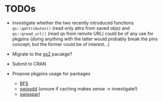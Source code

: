 # TODOs

-   Investigate whether the two recently introduced functions `qs::qattributes()` (read only attrs from saved objs) and `qs::qread_url()` (read qs from remote
    URL) could be of any use for pkgpins (doing anything with the latter would probably break the pins concept; but the former could be of interest...)

-   Migrate to the [qs2](https://github.com/qsbase/qs2) pacakge?

-   Submit to CRAN

-   Propose pkgpins usage for packages

    -   [BFS](https://github.com/lgnbhl/BFS)
    -   [swissdd](https://politanch.github.io/swissdd/) (unsure if caching makes sense -\> investigate!)
    -   [swissparl](https://github.com/zumbov2/swissparl)
